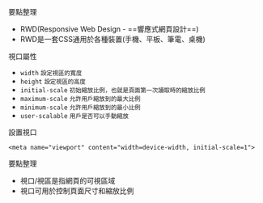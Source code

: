 要點整理
- RWD(Responsive Web Design - ==響應式網頁設計==)
- RWD是一套CSS通用於各種裝置(手機、平板、筆電、桌機)

視口屬性
- `width` <small>設定視區的寬度</small>
- `height` <small>設定視區的高度</small>
- `initial-scale` <small>初始縮放比例，也就是頁面第一次讀取時的縮放比例</small>
- `maximum-scale` <small>允許用戶縮放到的最大比例</small>
- `minimum-scale` <small>允許用戶縮放到的最小比例</small>
- `user-scalable` <small>用戶是否可以手動縮放</small>

設置視口
```
<meta name="viewport" content="width=device-width, initial-scale=1">
```

要點整理
- 視口/視區是指網頁的可視區域
- 視口可用於控制頁面尺寸和縮放比例